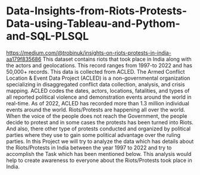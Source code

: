 # Data-Insights-from-Riots-Protests-Data-using-Tableau-and-Pythom-and-SQL-PLSQL
https://medium.com/@trobinuk/insights-on-riots-protests-in-india-aa179f835686
This dataset contains riots that took place in India along with the actors and geolocations. This record ranges from 1997-to 2022 and has 50,000+ records. This data is collected from ACLED. The Armed Conflict Location &amp; Event Data Project (ACLED) is a non-governmental organization specializing in disaggregated conflict data collection, analysis, and crisis mapping. ACLED codes the dates, actors, locations, fatalities, and types of all reported political violence and demonstration events around the world in real-time. As of 2022, ACLED has recorded more than 1.3 million individual events around the world.  Riots/Protests are happening all over the world. When the voice of the people does not reach the Government, the people decide to protest and in some cases the protests has been turned into Riots. And also, there other type of protests conducted and organized by political parties where they use to gain some political advantage over the ruling parties. In this Project we will try to analyze the data which has details about the Riots/Protests in India between the year 1997 to 2022 and try to accomplish the Task which has been mentioned below.  This analysis would help to create awareness to everyone about the Riots/Protests took place in India.
